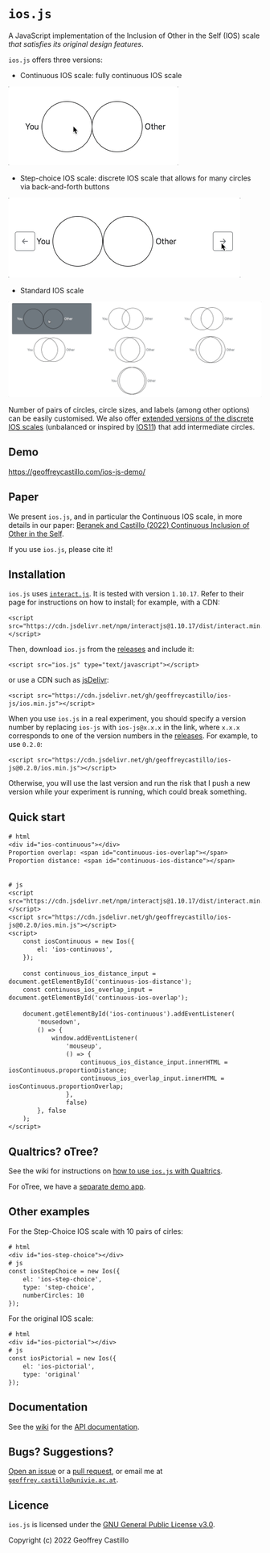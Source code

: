 # `ios.js`

A JavaScript implementation of the Inclusion of Other in the Self (IOS) scale *that satisfies its original design features*.

`ios.js` offers three versions:
- Continuous IOS scale: fully continuous IOS scale

![Continuous IOS gif](demo/continuous-ios.gif)

- Step-choice IOS scale: discrete IOS scale that allows for many circles via back-and-forth buttons

![Step-choice IOS gif](demo/step-choice-ios.gif)

- Standard IOS scale

![Standard IOS gif](demo/standard-ios.gif)

Number of pairs of circles, circle sizes, and labels (among other options) can be easily customised.
We also offer [extended versions of the discrete IOS scales](https://github.com/geoffreycastillo/ios-js/wiki/Extended-IOS-scales) (unbalanced or inspired by [IOS11](https://www.nottingham.ac.uk/cedex/news/papers/2023-10.aspx)) that add intermediate circles.

## Demo

https://geoffreycastillo.com/ios-js-demo/

## Paper

We present `ios.js`, and in particular the Continuous IOS scale, in more details in our paper: [Beranek and Castillo (2022) Continuous Inclusion of Other in the Self](https://geoffreycastillo.com/pdf/Beranek,Castillo-Continuous-Inclusion-of-Other-in-the-Self.pdf).

If you use `ios.js`, please cite it!

## Installation

`ios.js` uses [`interact.js`](https://github.com/taye/interact.js/).
It is tested with version `1.10.17`.
Refer to their page for instructions on how to install; for example, with a CDN:

```
<script src="https://cdn.jsdelivr.net/npm/interactjs@1.10.17/dist/interact.min.js"></script>
```

Then, download `ios.js` from the [releases](https://github.com/geoffreycastillo/ios-js/releases) and include it:

```
<script src="ios.js" type="text/javascript"></script>
```

or use a CDN such as [jsDelivr](https://www.jsdelivr.com/):

```
<script src="https://cdn.jsdelivr.net/gh/geoffreycastillo/ios-js/ios.min.js"></script>
```

When you use `ios.js` in a real experiment, you should specify a version number by replacing `ios-js` with `ios-js@x.x.x` in the link, where `x.x.x` corresponds to one of the version numbers in the [releases](https://github.com/geoffreycastillo/ios-js/releases). 
For example, to use `0.2.0`:

```
<script src="https://cdn.jsdelivr.net/gh/geoffreycastillo/ios-js@0.2.0/ios.min.js"></script>
```

Otherwise, you will use the last version and run the risk that I push a new version while your experiment is running, which could break something.

## Quick start

```
# html
<div id="ios-continuous"></div>
Proportion overlap: <span id="continuous-ios-overlap"></span>
Proportion distance: <span id="continuous-ios-distance"></span>


# js
<script src="https://cdn.jsdelivr.net/npm/interactjs@1.10.17/dist/interact.min.js"></script>
<script src="https://cdn.jsdelivr.net/gh/geoffreycastillo/ios-js@0.2.0/ios.min.js"></script>
<script>
    const iosContinuous = new Ios({
        el: 'ios-continuous',
    });

    const continuous_ios_distance_input = document.getElementById('continuous-ios-distance');
    const continuous_ios_overlap_input = document.getElementById('continuous-ios-overlap');

    document.getElementById('ios-continuous').addEventListener(
        'mousedown',
        () => {
            window.addEventListener(
                'mouseup',
                () => {
                    continuous_ios_distance_input.innerHTML = iosContinuous.proportionDistance;
                    continuous_ios_overlap_input.innerHTML = iosContinuous.proportionOverlap;
                },
                false)
        }, false
    );
</script>
```

## Qualtrics? oTree?

See the wiki for instructions on [how to use `ios.js` with Qualtrics](https://github.com/geoffreycastillo/ios-js/wiki/Qualtrics).

For oTree, we have a [separate demo app](https://github.com/geoffreycastillo/ios_js_otree_demo).

## Other examples

For the Step-Choice IOS scale with 10 pairs of cirles:

```
# html
<div id="ios-step-choice"></div>
# js
const iosStepChoice = new Ios({
    el: 'ios-step-choice',
    type: 'step-choice',
    numberCircles: 10
});
```

For the original IOS scale:

```
# html
<div id="ios-pictorial"></div>
# js
const iosPictorial = new Ios({
    el: 'ios-pictorial',
    type: 'original'
});
```


## Documentation

See the [wiki](https://github.com/geoffreycastillo/ios-js/wiki) for the [API documentation](https://github.com/geoffreycastillo/ios-js/wiki/API-Documentation).

## Bugs? Suggestions?

[Open an issue](https://github.com/geoffreycastillo/ios-js/issues) or a [pull request](https://github.com/geoffreycastillo/ios-js/pulls), or email me
at [`geoffrey.castillo@univie.ac.at`](mailto:geoffrey.castillo@univie.ac.at).

## Licence

`ios.js` is licensed under the [GNU General Public License v3.0](https://www.gnu.org/licenses/gpl-3.0.en.html).

Copyright (c) 2022 Geoffrey Castillo
